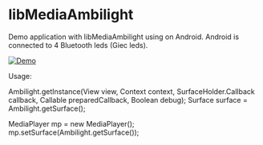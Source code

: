 # libMediaAmbilight

Demo application with libMediaAmbilight using on Android.
Android is connected to 4 Bluetooth leds (Giec leds).

[![Demo](https://j.gifs.com/O7oP0E.gif)](https://youtu.be/R-9KNaHqQ1Y)


Usage:

Ambilight.getInstance(View view, Context context, SurfaceHolder.Callback callback, Callable<Boolean> preparedCallback, Boolean debug);
Surface surface = Ambilight.getSurface();

MediaPlayer mp = new MediaPlayer();
mp.setSurface(Ambilight.getSurface());
